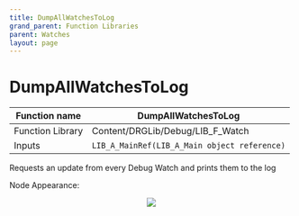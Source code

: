 ```yaml
---
title: DumpAllWatchesToLog
grand_parent: Function Libraries
parent: Watches
layout: page
---
```


# DumpAllWatchesToLog

| Function name | DumpAllWatchesToLog |
| --- | --- |
| Function Library | Content/DRGLib/Debug/LIB_F_Watch |
| Inputs | `LIB_A_MainRef(LIB_A_Main object reference)` |

Requests an update from every Debug Watch and prints them to the log

Node Appearance: 
<p align="center">
<img src="https://github.com/SamsDRGMods/WikiMedia/blob/main/DRGLib/FullDocs/FunctionLibs/Watch/DumpAllWatchesToLogImage.png?raw=true">
</p>
